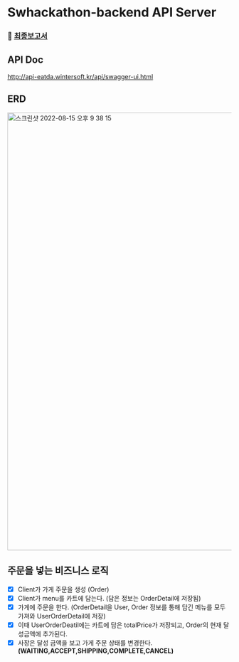 # Swhackathon-backend API Server

### 📙 **[최종보고서](https://github.com/ghdcksgml1/swhackathon-backend/files/9383813/_.pdf)**


## API Doc
http://api-eatda.wintersoft.kr/api/swagger-ui.html

## ERD

<img width="983" alt="스크린샷 2022-08-15 오후 9 38 15" src="https://user-images.githubusercontent.com/79779676/185534395-65952145-55dc-4022-b72e-71a133b722e1.png">

## 주문을 넣는 비즈니스 로직

- [X] Client가 가게 주문을 생성 (Order)
- [X] Client가 menu를 카트에 담는다. (담은 정보는 OrderDetail에 저장됨)
- [X] 가게에 주문을 한다. (OrderDetail을 User, Order 정보를 통해 담긴 메뉴를 모두 가져와 UserOrderDetail에 저장)
- [X] 이때 UserOrderDeatil에는 카트에 담은 totalPrice가 저장되고, Order의 현재 달성금액에 추가된다.
- [X] 사장은 달성 금액을 보고 가게 주문 상태를 변경한다. **(WAITING,ACCEPT,SHIPPING,COMPLETE,CANCEL)**
